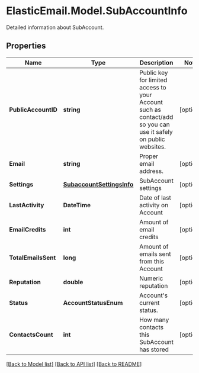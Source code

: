 # ElasticEmail.Model.SubAccountInfo
Detailed information about SubAccount.
## Properties

Name | Type | Description | Notes
------------ | ------------- | ------------- | -------------
**PublicAccountID** | **string** | Public key for limited access to your Account such as contact/add so you can use it safely on public websites. | [optional] 
**Email** | **string** | Proper email address. | [optional] 
**Settings** | [**SubaccountSettingsInfo**](SubaccountSettingsInfo.md) | SubAccount settings | [optional] 
**LastActivity** | **DateTime** | Date of last activity on Account | [optional] 
**EmailCredits** | **int** | Amount of email credits | [optional] 
**TotalEmailsSent** | **long** | Amount of emails sent from this Account | [optional] 
**Reputation** | **double** | Numeric reputation | [optional] 
**Status** | **AccountStatusEnum** | Account&#39;s current status. | [optional] 
**ContactsCount** | **int** | How many contacts this SubAccount has stored | [optional] 

[[Back to Model list]](../README.md#documentation-for-models) [[Back to API list]](../README.md#documentation-for-api-endpoints) [[Back to README]](../README.md)

